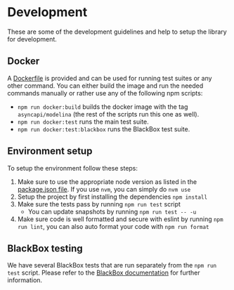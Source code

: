 # Development

These are some of the development guidelines and help to setup the library for development.

## Docker

A [Dockerfile](../Dockerfile) is provided and can be used for running test suites or any other command.
You can either build the image and run the needed commands manually or rather use any of the following npm scripts:

- `npm run docker:build` builds the docker image with the tag `asyncapi/modelina` (the rest of the scripts run this one as well).
- `npm run docker:test` runs the main test suite.
- `npm run docker:test:blackbox` runs the BlackBox test suite.

## Environment setup

To setup the environment follow these steps:

1. Make sure to use the appropriate node version as listed in the [package.json file](https://github.com/asyncapi/modelina/blob/ffc0cd8673791b262926093e381c17823fbe9565/package.json#L11). If you use `nvm`, you can simply do `nvm use`
2. Setup the project by first installing the dependencies `npm install`
3. Make sure the tests pass by running `npm run test` script
   - You can update snapshots by running `npm run test -- -u`
4. Make sure code is well formatted and secure with eslint by running `npm run lint`, you can also auto format your code with `npm run format`

## BlackBox testing

We have several BlackBox tests that are run separately from the `npm run test` script. Please refer to the [BlackBox documentation](../test/blackbox) for further information.
